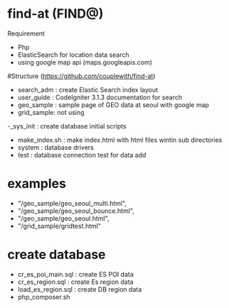 # find-at  (FIND@)

Requirement
 - Php
 - ElasticSearch for location data search
 - using google map api  (maps.googleapis.com)


#Structure (https://github.com/couplewith/find-at)
 - search_adm : create Elastic Search index layout
 - user_guide : CodeIgniter 3.1.3 documentation for search
 - geo_sample : sample page of GEO data at seoul with google map 
 - grid_sample: not using
 
 -_sys_init : create database initial scripts
 - make_index.sh : make index.html with html files wintin sub directories
 - system : database drivers
 - test : database connection test for data add
 
 
 # examples
 - "/geo_sample/geo_seoul_multi.html",
 - "/geo_sample/geo_seoul_bounce.html",
 - "/geo_sample/geo_seoul.html",
 - "/grid_sample/gridtest.html" 


# create database 
 - cr_es_poi_main.sql  : create ES POI data
 - cr_es_region.sql    : create Es region data
 - load_es_region.sql  : create DB region data 
 - php_composer.sh

